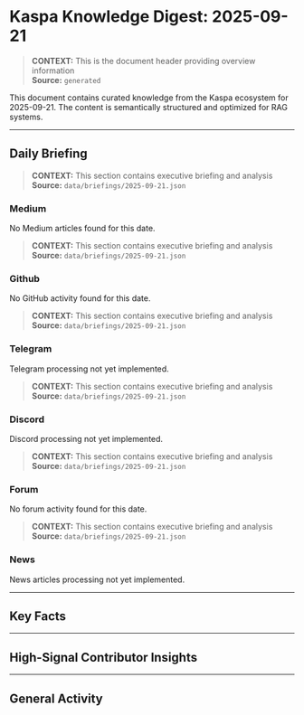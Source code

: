 # Kaspa Knowledge Digest: 2025-09-21

> **CONTEXT:** This is the document header providing overview information  
> **Source:** `generated`

This document contains curated knowledge from the Kaspa ecosystem
for 2025-09-21. The content is semantically structured and optimized
for RAG systems.

---

## Daily Briefing

> **CONTEXT:** This section contains executive briefing and analysis  
> **Source:** `data/briefings/2025-09-21.json`

### Medium

No Medium articles found for this date.

> **CONTEXT:** This section contains executive briefing and analysis  
> **Source:** `data/briefings/2025-09-21.json`

### Github

No GitHub activity found for this date.

> **CONTEXT:** This section contains executive briefing and analysis  
> **Source:** `data/briefings/2025-09-21.json`

### Telegram

Telegram processing not yet implemented.

> **CONTEXT:** This section contains executive briefing and analysis  
> **Source:** `data/briefings/2025-09-21.json`

### Discord

Discord processing not yet implemented.

> **CONTEXT:** This section contains executive briefing and analysis  
> **Source:** `data/briefings/2025-09-21.json`

### Forum

No forum activity found for this date.

> **CONTEXT:** This section contains executive briefing and analysis  
> **Source:** `data/briefings/2025-09-21.json`

### News

News articles processing not yet implemented.

---

## Key Facts



---

## High-Signal Contributor Insights



---

## General Activity

